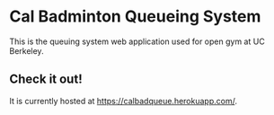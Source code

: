 # Cal Badminton Queueing System
This is the queuing system web application used for open gym at UC Berkeley. 
## Check it out!
It is currently hosted at https://calbadqueue.herokuapp.com/.